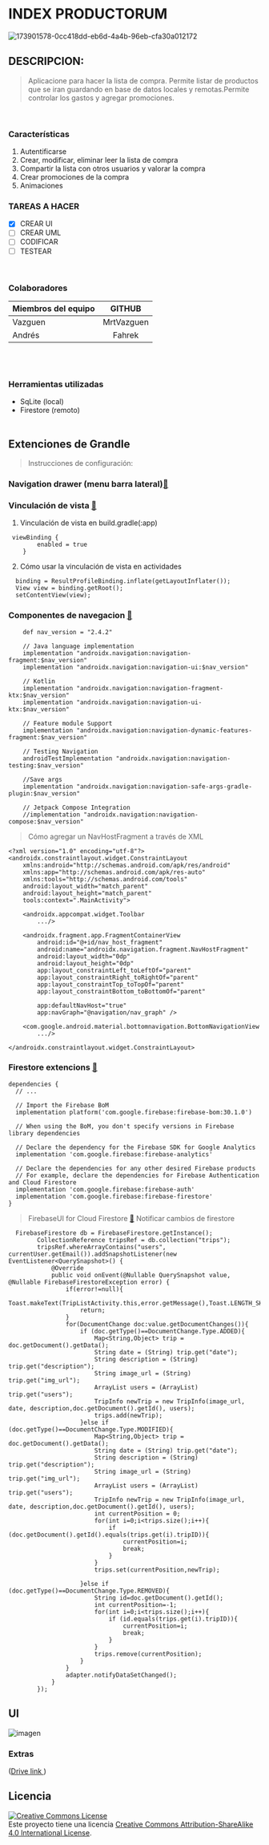
# INDEX PRODUCTORUM

![173901578-0cc418dd-eb6d-4a4b-96eb-cfa30a012172](https://user-images.githubusercontent.com/33204630/174042636-463f62c2-3e7c-458b-a546-7942ab92538e.png)
<br />

## DESCRIPCION:
>Aplicacione para hacer la lista de compra. Permite listar de productos que se iran guardando en base de datos locales y remotas.Permite controlar los gastos y agregar promociones.
<br />

### Características

1. Autentificarse
2. Crear, modificar, eliminar leer la lista de compra
4. Compartir la lista con otros usuarios y  valorar  la compra
4. Crear promociones de la  compra
5. Animaciones
 
### TAREAS A HACER
- [X] CREAR UI
- [ ] CREAR UML
- [ ] CODIFICAR
- [ ] TESTEAR

<br />

### Colaboradores

| Miembros del equipo|       GITHUB        |  
| -------------      |:-------------:      | 
| Vazguen            | MrtVazguen          |
| Andrés             | Fahrek              |
<br />
<br />




### Herramientas utilizadas
* SqLite (local)
* Firestore (remoto)
  <br /><br /> 

## Extenciones de Grandle
> Instrucciones de configuración:

### Navigation drawer (menu barra lateral)[:link:](https://material.io/components/navigation-drawer)

### Vinculación de vista [:link:](https://developer.android.com/topic/libraries/view-binding?hl=es-419)
1. Vinculación de vista en build.gradle(:app)

```
 viewBinding {
        enabled = true
    }
```

2. Cómo usar la vinculación de vista en actividades
```
  binding = ResultProfileBinding.inflate(getLayoutInflater());
  View view = binding.getRoot();
  setContentView(view);

```


### Componentes de navegacion [:link:](https://developer.android.google.cn/guide/navigation/navigation-getting-started?hl=es-419)
```
    def nav_version = "2.4.2"

    // Java language implementation
    implementation "androidx.navigation:navigation-fragment:$nav_version"
    implementation "androidx.navigation:navigation-ui:$nav_version"

    // Kotlin
    implementation "androidx.navigation:navigation-fragment-ktx:$nav_version"
    implementation "androidx.navigation:navigation-ui-ktx:$nav_version"

    // Feature module Support
    implementation "androidx.navigation:navigation-dynamic-features-fragment:$nav_version"

    // Testing Navigation
    androidTestImplementation "androidx.navigation:navigation-testing:$nav_version"

    //Save args
    implementation "androidx.navigation:navigation-safe-args-gradle-plugin:$nav_version"

    // Jetpack Compose Integration
    //implementation "androidx.navigation:navigation-compose:$nav_version"

```
  
> Cómo agregar un NavHostFragment a través de XML
``` 
<?xml version="1.0" encoding="utf-8"?>
<androidx.constraintlayout.widget.ConstraintLayout
    xmlns:android="http://schemas.android.com/apk/res/android"
    xmlns:app="http://schemas.android.com/apk/res-auto"
    xmlns:tools="http://schemas.android.com/tools"
    android:layout_width="match_parent"
    android:layout_height="match_parent"
    tools:context=".MainActivity">

    <androidx.appcompat.widget.Toolbar
        .../>

    <androidx.fragment.app.FragmentContainerView
        android:id="@+id/nav_host_fragment"
        android:name="androidx.navigation.fragment.NavHostFragment"
        android:layout_width="0dp"
        android:layout_height="0dp"
        app:layout_constraintLeft_toLeftOf="parent"
        app:layout_constraintRight_toRightOf="parent"
        app:layout_constraintTop_toTopOf="parent"
        app:layout_constraintBottom_toBottomOf="parent"

        app:defaultNavHost="true"
        app:navGraph="@navigation/nav_graph" />

    <com.google.android.material.bottomnavigation.BottomNavigationView
        .../>

</androidx.constraintlayout.widget.ConstraintLayout>
```



### Firestore extencions [:link:](https://firebase.google.com/docs/android/setup?hl=es-419)
```
dependencies {
  // ...

  // Import the Firebase BoM
  implementation platform('com.google.firebase:firebase-bom:30.1.0')

  // When using the BoM, you don't specify versions in Firebase library dependencies

  // Declare the dependency for the Firebase SDK for Google Analytics
  implementation 'com.google.firebase:firebase-analytics'

  // Declare the dependencies for any other desired Firebase products
  // For example, declare the dependencies for Firebase Authentication and Cloud Firestore
  implementation 'com.google.firebase:firebase-auth'
  implementation 'com.google.firebase:firebase-firestore'
}

```

> FirebaseUI for Cloud Firestore [:link:](https://firebaseopensource.com/projects/firebase/firebaseui-android/firestore/readme/)
> Notificar  cambios de firestore 
```
  FirebaseFirestore db = FirebaseFirestore.getInstance();
        CollectionReference tripsRef = db.collection("trips");
        tripsRef.whereArrayContains("users", currentUser.getEmail()).addSnapshotListener(new EventListener<QuerySnapshot>() {
            @Override
            public void onEvent(@Nullable QuerySnapshot value, @Nullable FirebaseFirestoreException error) {
                if(error!=null){
                    Toast.makeText(TripListActivity.this,error.getMessage(),Toast.LENGTH_SHORT).show();
                    return;
                }
                for(DocumentChange doc:value.getDocumentChanges()){
                    if (doc.getType()==DocumentChange.Type.ADDED){
                        Map<String,Object> trip = doc.getDocument().getData();
                        String date = (String) trip.get("date");
                        String description = (String) trip.get("description");
                        String image_url = (String) trip.get("img_url");
                        ArrayList users = (ArrayList) trip.get("users");
                        TripInfo newTrip = new TripInfo(image_url, date, description,doc.getDocument().getId(), users);
                        trips.add(newTrip);
                    }else if (doc.getType()==DocumentChange.Type.MODIFIED){
                        Map<String,Object> trip = doc.getDocument().getData();
                        String date = (String) trip.get("date");
                        String description = (String) trip.get("description");
                        String image_url = (String) trip.get("img_url");
                        ArrayList users = (ArrayList) trip.get("users");
                        TripInfo newTrip = new TripInfo(image_url, date, description,doc.getDocument().getId(), users);
                        int currentPosition = 0;
                        for(int i=0;i<trips.size();i++){
                            if (doc.getDocument().getId().equals(trips.get(i).tripID)){
                                currentPosition=i;
                                break;
                            }
                        }
                        trips.set(currentPosition,newTrip);

                    }else if (doc.getType()==DocumentChange.Type.REMOVED){
                        String id=doc.getDocument().getId();
                        int currentPosition=-1;
                        for(int i=0;i<trips.size();i++){
                            if (id.equals(trips.get(i).tripID)){
                                currentPosition=i;
                                break;
                            }
                        }
                        trips.remove(currentPosition);
                    }
                }
                adapter.notifyDataSetChanged();
            }
        });
```
## UI 
![imagen](https://user-images.githubusercontent.com/33204630/175988029-d7367899-4be3-4967-aa5e-1676cf02d40b.png)


### Extras
([Drive link ](https://docs.google.com/document/d/1r5ElcFDWT98yS-NT08viIMSQooUFfycH5JtQUsLnOFA/edit))
<br />

## Licencia
<a rel="license" href="http://creativecommons.org/licenses/by-sa/4.0/"><img alt="Creative Commons License" style="border-width:0" src="https://i.creativecommons.org/l/by-sa/4.0/88x31.png" /></a><br />Este proyecto tiene una licencia <a rel="license" href="http://creativecommons.org/licenses/by-sa/4.0/">Creative Commons Attribution-ShareAlike 4.0 International License</a>.
